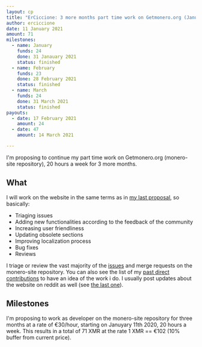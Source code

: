 ```yaml
---
layout: cp
title: "ErCiccione: 3 more months part time work on Getmonero.org (January-March)"
author: erciccione
date: 11 January 2021
amount: 71
milestones:
  - name: January
    funds: 24
    done: 31 Janauary 2021
    status: finished
  - name: February
    funds: 23
    done: 28 February 2021
    status: finished
  - name: March
    funds: 24
    done: 31 March 2021
    status: finished
payouts:
  - date: 17 February 2021
    amount: 24
  - date: 47
    amount: 14 March 2021

---
```


I'm proposing to continue my part time work on Getmonero.org (monero-site repository), 20 hours a week for 3 more months.

## What
I will work on the website in the same terms as in [my last proposal](https://ccs.getmonero.org/proposals/erciccione-website3.html), so basically:

- Triaging issues
- Adding new functionalities according to the feedback of the community
- Increasing user friendliness
- Updating obsolete sections
- Improving localization process
- Bug fixes
- Reviews

I triage or review the vast majority of the [issues](https://github.com/monero-project/monero-site/issues) and merge requests on the monero-site repository. You can also see the list of my [past direct contributions](https://github.com/monero-project/monero-site/pulls?q=is%3Apr+author%3Aerciccione) to have an idea of the work i do. I usually post updates about the website on reddit as well (see [the last one](https://www.reddit.com/r/Monero/comments/kl1zen/getmoneroorg_updated_new_faqs_new_workgroup_page/)).

## Milestones
I'm proposing to work as developer on the monero-site repository for three months at a rate of €30/hour, starting on Januyary 11th 2020, 20 hours a week. This results in a total of 71 XMR at the rate 1 XMR == €102 (10% buffer from current price).
